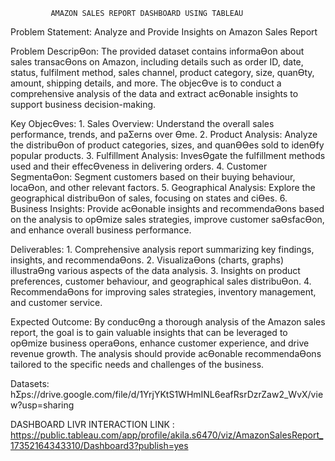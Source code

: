              AMAZON SALES REPORT DASHBOARD USING TABLEAU

Problem Statement:
      Analyze and Provide Insights on Amazon Sales Report
     

Problem DescripƟon:
    The provided dataset contains informaƟon about sales transacƟons on Amazon, including details such as order
ID, date, status, fulfilment method, sales channel, product category, size, quanƟty, amount, shipping details,
and more. The objecƟve is to conduct a comprehensive analysis of the data and extract acƟonable insights to
support business decision-making.




Key ObjecƟves:
    1. Sales Overview: Understand the overall sales performance, trends, and paƩerns over Ɵme.
    2. Product Analysis: Analyze the distribuƟon of product categories, sizes, and quanƟƟes sold to idenƟfy popular
products.
    3. Fulfillment Analysis: InvesƟgate the fulfillment methods used and their effecƟveness in delivering orders.
    4. Customer SegmentaƟon: Segment customers based on their buying behaviour, locaƟon, and other relevant
factors.
    5. Geographical Analysis: Explore the geographical distribuƟon of sales, focusing on states and ciƟes.
    6. Business Insights: Provide acƟonable insights and recommendaƟons based on the analysis to opƟmize sales
strategies, improve customer saƟsfacƟon, and enhance overall business performance.



Deliverables:
    1. Comprehensive analysis report summarizing key findings, insights, and recommendaƟons.
    2. VisualizaƟons (charts, graphs) illustraƟng various aspects of the data analysis.
    3. Insights on product preferences, customer behaviour, and geographical sales distribuƟon.
    4. RecommendaƟons for improving sales strategies, inventory management, and customer service.
    

Expected Outcome:
    By conducƟng a thorough analysis of the Amazon sales report, the goal is to gain valuable insights that can be
leveraged to opƟmize business operaƟons, enhance customer experience, and drive revenue growth. The
analysis should provide acƟonable recommendaƟons tailored to the specific needs and challenges of the business.



Datasets: 
    hƩps://drive.google.com/file/d/1YrjYKtS1WHmINL6eafRsrDzrZaw2_WvX/view?usp=sharing

DASHBOARD LIVR INTERACTION LINK :
       https://public.tableau.com/app/profile/akila.s6470/viz/AmazonSalesReport_17352164343310/Dashboard3?publish=yes
